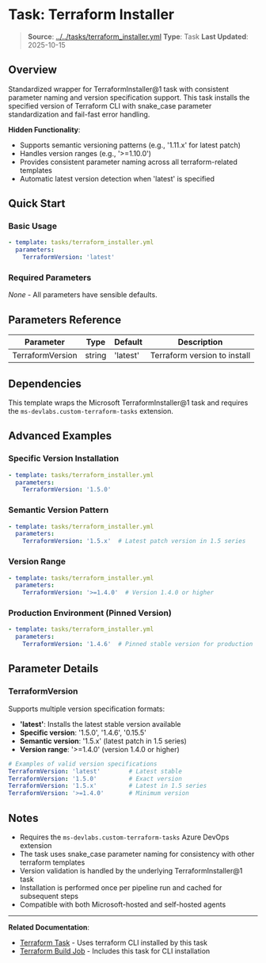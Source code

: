 # Task: Terraform Installer

> **Source**: [../../tasks/terraform_installer.yml](../../tasks/terraform_installer.yml)
> **Type**: Task
> **Last Updated**: 2025-10-15

## Overview

Standardized wrapper for TerraformInstaller@1 task with consistent parameter naming and version specification support. This task installs the specified version of Terraform CLI with snake_case parameter standardization and fail-fast error handling.

**Hidden Functionality**:

- Supports semantic versioning patterns (e.g., '1.11.x' for latest patch)
- Handles version ranges (e.g., '>=1.10.0')
- Provides consistent parameter naming across all terraform-related templates
- Automatic latest version detection when 'latest' is specified

## Quick Start

### Basic Usage

```yaml
- template: tasks/terraform_installer.yml
  parameters:
    TerraformVersion: 'latest'
```

### Required Parameters

*None* - All parameters have sensible defaults.

## Parameters Reference

| Parameter        | Type   | Default  | Description                  |
|------------------|--------|----------|------------------------------|
| TerraformVersion | string | 'latest' | Terraform version to install |

## Dependencies

This template wraps the Microsoft TerraformInstaller@1 task and requires the `ms-devlabs.custom-terraform-tasks` extension.

## Advanced Examples

### Specific Version Installation

```yaml
- template: tasks/terraform_installer.yml
  parameters:
    TerraformVersion: '1.5.0'
```

### Semantic Version Pattern

```yaml
- template: tasks/terraform_installer.yml
  parameters:
    TerraformVersion: '1.5.x'  # Latest patch version in 1.5 series
```

### Version Range

```yaml
- template: tasks/terraform_installer.yml
  parameters:
    TerraformVersion: '>=1.4.0'  # Version 1.4.0 or higher
```

### Production Environment (Pinned Version)

```yaml
- template: tasks/terraform_installer.yml
  parameters:
    TerraformVersion: '1.4.6'  # Pinned stable version for production
```

## Parameter Details

### TerraformVersion

Supports multiple version specification formats:

- **'latest'**: Installs the latest stable version available
- **Specific version**: '1.5.0', '1.4.6', '0.15.5'
- **Semantic version**: '1.5.x' (latest patch in 1.5 series)
- **Version range**: '>=1.4.0' (version 1.4.0 or higher)

```yaml
# Examples of valid version specifications
TerraformVersion: 'latest'        # Latest stable
TerraformVersion: '1.5.0'         # Exact version
TerraformVersion: '1.5.x'         # Latest in 1.5 series
TerraformVersion: '>=1.4.0'       # Minimum version
```

## Notes

- Requires the `ms-devlabs.custom-terraform-tasks` Azure DevOps extension
- The task uses snake_case parameter naming for consistency with other terraform templates
- Version validation is handled by the underlying TerraformInstaller@1 task
- Installation is performed once per pipeline run and cached for subsequent steps
- Compatible with both Microsoft-hosted and self-hosted agents

---

**Related Documentation**:

- [Terraform Task](terraform.md) - Uses terraform CLI installed by this task
- [Terraform Build Job](../jobs/terraform_build.md) - Includes this task for CLI installation
